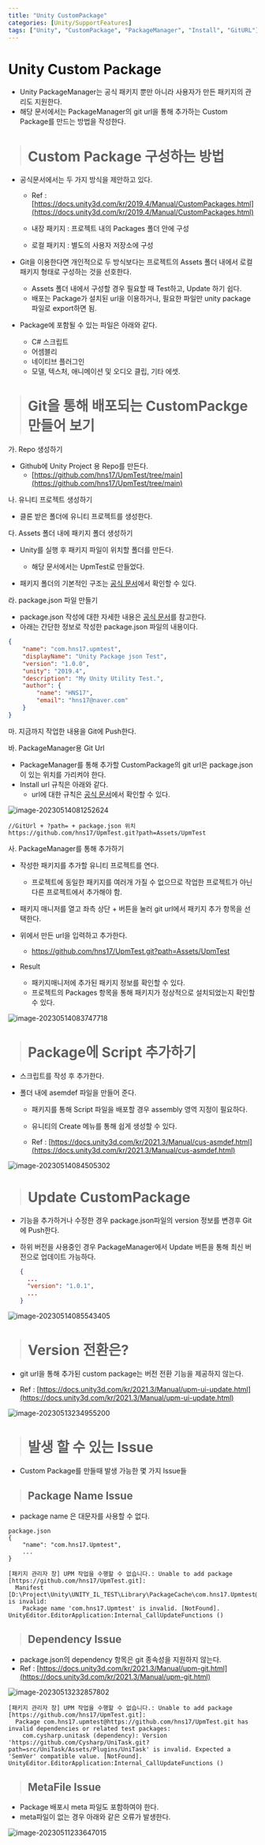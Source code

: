```yaml
---
title: "Unity CustomPackage"
categories: [Unity/SupportFeatures]
tags: ["Unity", "CustomPackage", "PackageManager", "Install", "GitURL"]
---
```




# Unity Custom Package

- Unity PackageManager는 공식 패키지 뿐만 아니라 사용자가 만든 패키지의 관리도 지원한다.
- 해당 문서에서는 PackageManager의 git url을 통해 추가하는 Custom Package를 만드는 방법을 작성한다.



> # Custom Package 구성하는 방법

- 공식문서에서는 두 가지 방식을 제안하고 있다.

  - Ref : [https://docs.unity3d.com/kr/2019.4/Manual/CustomPackages.html](https://docs.unity3d.com/kr/2019.4/Manual/CustomPackages.html)

  - 내장 패키지 : 프로젝트 내의 Packages 폴더 안에 구성
  - 로컬 패키지 : 별도의 사용자 저장소에 구성

- Git을 이용한다면 개인적으로 두 방식보다는 프로젝트의 Assets 폴더 내에서 로컬 패키지 형태로 구성하는 것을 선호한다.

  - Assets 폴더 내에서 구성할 경우 필요할 때 Test하고, Update 하기 쉽다.
  - 배포는 Package가 설치된 url을 이용하거나, 필요한 파일만 unity package 파일로 export하면 됨.

- Package에 포함될 수 있는 파일은 아래와 같다.
  - C# 스크립트
  - 어셈블리
  - 네이티브 플러그인
  - 모델, 텍스처, 애니메이션 및 오디오 클립, 기타 에셋.



> # Git을 통해 배포되는 CustomPackge 만들어 보기

가. Repo 생성하기

- Github에 Unity Project 용 Repo를 만든다.
  - [https://github.com/hns17/UpmTest/tree/main](https://github.com/hns17/UpmTest/tree/main)

나. 유니티 프로젝트 생성하기
- 클론 받은 폴더에 유니티 프로젝트를 생성한다.

다. Assets 폴더 내에 패키지 폴더 생성하기

- Unity를 실행 후 패키지 파일이 위치할 폴더를 만든다.
  - 해당 문서에서는 UpmTest로 만들었다.

- 패키지 폴더의 기본적인 구조는 [공식 문서](https://docs.unity3d.com/kr/2021.3/Manual/cus-layout.html)에서 확인할 수 있다.

라. package.json 파일 만들기
- package.json 작성에 대한 자세한 내용은 [공식 문서]()를 참고한다.
- 아래는 간단한 정보로 작성한 package.json 파일의 내용이다.

```json
{
	"name": "com.hns17.upmtest",
	"displayName": "Unity Package json Test",
	"version": "1.0.0",
	"unity": "2019.4",
	"description": "My Unity Utility Test.",
	"author": {
		"name": "HNS17",
		"email": "hns17@naver.com"
	}
}
```

마. 지금까지 작업한 내용을 Git에 Push한다.

바. PackageManager용 Git Url
- PackageManager를 통해 추가할 CustomPackage의 git url은 package.json이 있는 위치를 가리켜야 한다.
- Install url 규칙은 아래와 같다.
  - url에 대한 규칙은 [공식 문서](https://docs.unity3d.com/kr/2021.3/Manual/upm-git.html)에서 확인할 수 있다.

![image-20230514081252624](https://raw.githubusercontent.com/hns17/ImageContainer/main/img/image-20230514081252624.png)

```
//GitUrl + ?path= + package.json 위치
https://github.com/hns17/UpmTest.git?path=Assets/UpmTest
```

사. PackageManager를 통해 추가하기

- 작성한 패키지를 추가할 유니티 프로젝트를 연다.
  - 프로젝트에 동일한 패키지를 여러개 가질 수 없으므로 작업한 프로젝트가 아닌 다른 프로젝트에서 추가해야 함.

- 패키지 매니저를 열고 좌측 상단 + 버튼을 눌러 git url에서 패키지 추가 항목을 선택한다.
- 위에서 만든 url을 입력하고 추가한다.
  - https://github.com/hns17/UpmTest.git?path=Assets/UpmTest

- Result
  - 패키지매니저에 추가된 패키지 정보를 확인할 수 있다.
  - 프로젝트의 Packages 항목을 통해 패키지가 정상적으로 설치되었는지 확인할 수 있다.

![image-20230514083747718](https://raw.githubusercontent.com/hns17/ImageContainer/main/img/image-20230514083747718.png)



> # Package에 Script 추가하기

- 스크립트를 작성 후 추가한다.

- 폴더 내에 asemdef 파일을 만들어 준다.

  - 패키지를 통해 Script 파일을 배포할 경우 assembly 영역 지정이 필요하다.

  - 유니티의 Create 메뉴를 통해 쉽게 생성할 수 있다.

  - Ref : [https://docs.unity3d.com/kr/2021.3/Manual/cus-asmdef.html](https://docs.unity3d.com/kr/2021.3/Manual/cus-asmdef.html)

![image-20230514084505302](https://raw.githubusercontent.com/hns17/ImageContainer/main/img/image-20230514084505302.png)



> # Update CustomPackage

- 기능을 추가하거나 수정한 경우 package.json파일의 version 정보를 변경후 Git에 Push한다.

- 하위 버전을 사용중인 경우 PackageManager에서 Update 버튼을 통해 최신 버전으로 업데이트 가능하다.

  ```json
  {
  	...
  	"version": "1.0.1",
  	...
  }
  ```

![image-20230514085543405](https://raw.githubusercontent.com/hns17/ImageContainer/main/img/image-20230514085543405.png)



> # Version 전환은?

- git url을 통해 추가된 custom package는 버전 전환 기능을 제공하지 않는다.

- Ref : [https://docs.unity3d.com/kr/2021.3/Manual/upm-ui-update.html](https://docs.unity3d.com/kr/2021.3/Manual/upm-ui-update.html)

![image-20230513234955200](https://raw.githubusercontent.com/hns17/ImageContainer/main/img/image-20230513234955200.png)



> # 발생 할 수 있는 Issue

- Custom Package를 만들때 발생 가능한 몇 가지 Issue들



> ## Package Name Issue

- package name 은 대문자를 사용할 수 없다.

```
package.json
{
	"name": "com.hns17.Upmtest",
	...
}

[패키지 관리자 창] UPM 작업을 수행할 수 없습니다.: Unable to add package [https://github.com/hns17/UpmTest.git]:
  Manifest [D:\Project\Unity\UNITY_IL_TEST\Library\PackageCache\com.hns17.Upmtest@acf95f6ceb\package.json] is invalid:
    Package name 'com.hns17.Upmtest' is invalid. [NotFound].
UnityEditor.EditorApplication:Internal_CallUpdateFunctions ()
```



> ## Dependency Issue

- package.json의 dependency 항목은 git 종속성을 지원하지 않는다.
- Ref : [https://docs.unity3d.com/kr/2021.3/Manual/upm-git.html](https://docs.unity3d.com/kr/2021.3/Manual/upm-git.html)

![image-20230513232857802](https://raw.githubusercontent.com/hns17/ImageContainer/main/img/image-20230513232857802.png)

```
[패키지 관리자 창] UPM 작업을 수행할 수 없습니다.: Unable to add package [https://github.com/hns17/UpmTest.git]:
  Package com.hns17.upmtest@https://github.com/hns17/UpmTest.git has invalid dependencies or related test packages:
    com.cysharp.unitask (dependency): Version 'https://github.com/Cysharp/UniTask.git?path=src/UniTask/Assets/Plugins/UniTask' is invalid. Expected a 'SemVer' compatible value. [NotFound].
UnityEditor.EditorApplication:Internal_CallUpdateFunctions ()
```



> ## MetaFile Issue

- Package 배포시 meta 파일도 포함하여야 한다.
- meta파일이 없는 경우 아래와 같은 오류가 발생한다.

![image-20230511233647015](https://raw.githubusercontent.com/hns17/ImageContainer/main/img/image-20230511233647015.png)
